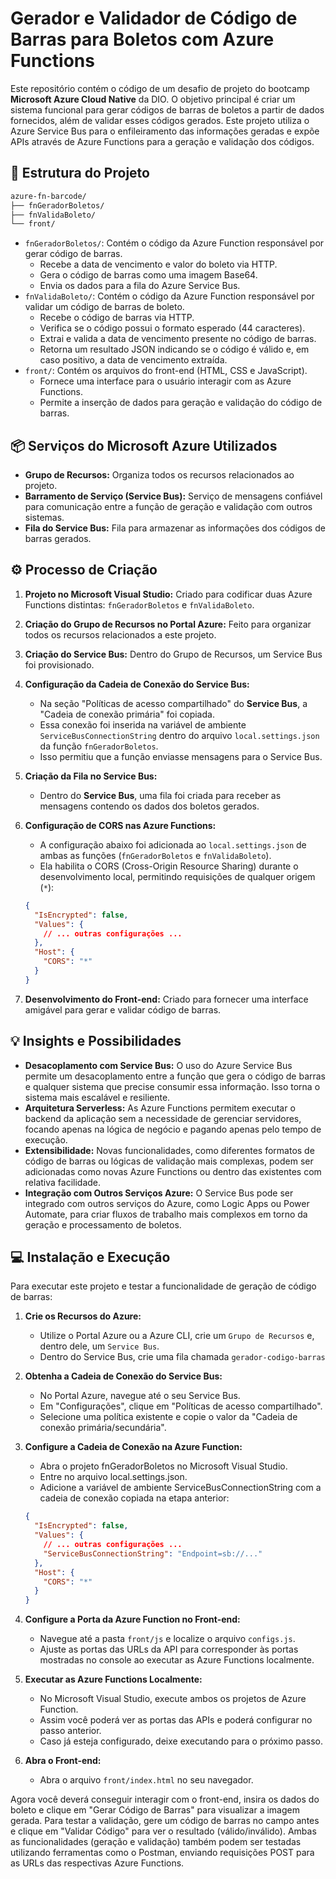 # Gerador e Validador de Código de Barras para Boletos com Azure Functions

Este repositório contém o código de um desafio de projeto do bootcamp **Microsoft Azure Cloud Native** da DIO.
O objetivo principal é criar um sistema funcional para gerar códigos de barras de boletos a partir de dados fornecidos, além de validar esses códigos gerados.
Este projeto utiliza o Azure Service Bus para o enfileiramento das informações geradas e expõe APIs através de Azure Functions para a geração e validação dos códigos.


## :file_folder: Estrutura do Projeto

```bash
azure-fn-barcode/
├── fnGeradorBoletos/
├── fnValidaBoleto/
└── front/
```

* `fnGeradorBoletos/`: Contém o código da Azure Function responsável por gerar código de barras.
  * Recebe a data de vencimento e valor do boleto via HTTP.
  * Gera o código de barras como uma imagem Base64.
  * Envia os dados para a fila do Azure Service Bus.
* `fnValidaBoleto/`: Contém o código da Azure Function responsável por validar um código de barras de boleto.
    * Recebe o código de barras via HTTP.
    * Verifica se o código possui o formato esperado (44 caracteres).
    * Extrai e valida a data de vencimento presente no código de barras.
    * Retorna um resultado JSON indicando se o código é válido e, em caso positivo, a data de vencimento extraída.
* `front/`: Contém os arquivos do front-end (HTML, CSS e JavaScript).
  * Fornece uma interface para o usuário interagir com as Azure Functions.
  * Permite a inserção de dados para geração e validação do código de barras.


## :package: Serviços do Microsoft Azure Utilizados

* **Grupo de Recursos:** Organiza todos os recursos relacionados ao projeto.
* **Barramento de Serviço (Service Bus):** Serviço de mensagens confiável para comunicação entre a função de geração e validação com outros sistemas.
* **Fila do Service Bus:** Fila para armazenar as informações dos códigos de barras gerados.


## :gear: Processo de Criação

1.  **Projeto no Microsoft Visual Studio:** Criado para codificar duas Azure Functions distintas: `fnGeradorBoletos` e `fnValidaBoleto`.

2.  **Criação do Grupo de Recursos no Portal Azure:** Feito para organizar todos os recursos relacionados a este projeto.

3.  **Criação do Service Bus:** Dentro do Grupo de Recursos, um Service Bus foi provisionado.

4.  **Configuração da Cadeia de Conexão do Service Bus:**
    * Na seção "Políticas de acesso compartilhado" do **Service Bus**, a "Cadeia de conexão primária" foi copiada.
    * Essa conexão foi inserida na variável de ambiente `ServiceBusConnectionString` dentro do arquivo `local.settings.json` da função `fnGeradorBoletos`.
    * Isso permitiu que a função enviasse mensagens para o Service Bus.

5.  **Criação da Fila no Service Bus:**
    * Dentro do **Service Bus**, uma fila foi criada para receber as mensagens contendo os dados dos boletos gerados.

6.  **Configuração de CORS nas Azure Functions:**
    * A configuração abaixo foi adicionada ao `local.settings.json` de ambas as funções (`fnGeradorBoletos` e `fnValidaBoleto`).
    * Ela habilita o CORS (Cross-Origin Resource Sharing) durante o desenvolvimento local, permitindo requisições de qualquer origem (`*`):

    ```json
    {
      "IsEncrypted": false,
      "Values": {
        // ... outras configurações ...
      },
      "Host": {
        "CORS": "*"
      }
    }
    ```

7.  **Desenvolvimento do Front-end:** Criado para fornecer uma interface amigável para gerar e validar código de barras.


## :bulb: Insights e Possibilidades

* **Desacoplamento com Service Bus:** O uso do Azure Service Bus permite um desacoplamento entre a função que gera o código de barras e qualquer sistema que precise consumir essa informação. Isso torna o sistema mais escalável e resiliente.
* **Arquitetura Serverless:** As Azure Functions permitem executar o backend da aplicação sem a necessidade de gerenciar servidores, focando apenas na lógica de negócio e pagando apenas pelo tempo de execução.
* **Extensibilidade:** Novas funcionalidades, como diferentes formatos de código de barras ou lógicas de validação mais complexas, podem ser adicionadas como novas Azure Functions ou dentro das existentes com relativa facilidade.
* **Integração com Outros Serviços Azure:** O Service Bus pode ser integrado com outros serviços do Azure, como Logic Apps ou Power Automate, para criar fluxos de trabalho mais complexos em torno da geração e processamento de boletos.


## :computer: Instalação e Execução
Para executar este projeto e testar a funcionalidade de geração de código de barras:

1. **Crie os Recursos do Azure:**
   * Utilize o Portal Azure ou a Azure CLI, crie um `Grupo de Recursos` e, dentro dele, um `Service Bus`.
   * Dentro do Service Bus, crie uma fila chamada `gerador-codigo-barras`

2. **Obtenha a Cadeia de Conexão do Service Bus:**
   * No Portal Azure, navegue até o seu Service Bus.
   * Em "Configurações", clique em "Políticas de acesso compartilhado".
   * Selecione uma política existente e copie o valor da "Cadeia de conexão primária/secundária".

3. **Configure a Cadeia de Conexão na Azure Function:**
   * Abra o projeto fnGeradorBoletos no Microsoft Visual Studio.
   * Entre no arquivo local.settings.json.
   * Adicione a variável de ambiente ServiceBusConnectionString com a cadeia de conexão copiada na etapa anterior:

    ```json
    {
      "IsEncrypted": false,
      "Values": {
        // ... outras configurações ...
        "ServiceBusConnectionString": "Endpoint=sb://..."
      },
      "Host": {
        "CORS": "*"
      }
    }
    ```

4. **Configure a Porta da Azure Function no Front-end:**
   * Navegue até a pasta `front/js` e localize o arquivo `configs.js`.
   * Ajuste as portas das URLs da API para corresponder às portas mostradas no console ao executar as Azure Functions localmente.

 5. **Executar as Azure Functions Localmente:**
    * No Microsoft Visual Studio, execute ambos os projetos de Azure Function.
    * Assim você poderá ver as portas das APIs e poderá configurar no passo anterior.
    * Caso já esteja configurado, deixe executando para o próximo passo.

6. **Abra o Front-end:**
   * Abra o arquivo `front/index.html` no seu navegador.

Agora você deverá conseguir interagir com o front-end, insira os dados do boleto e clique em "Gerar Código de Barras" para visualizar a imagem gerada.
Para testar a validação, gere um código de barras no campo antes e clique em "Validar Código" para ver o resultado (válido/inválido).
Ambas as funcionalidades (geração e validação) também podem ser testadas utilizando ferramentas como o Postman, enviando requisições POST para as URLs das respectivas Azure Functions.
